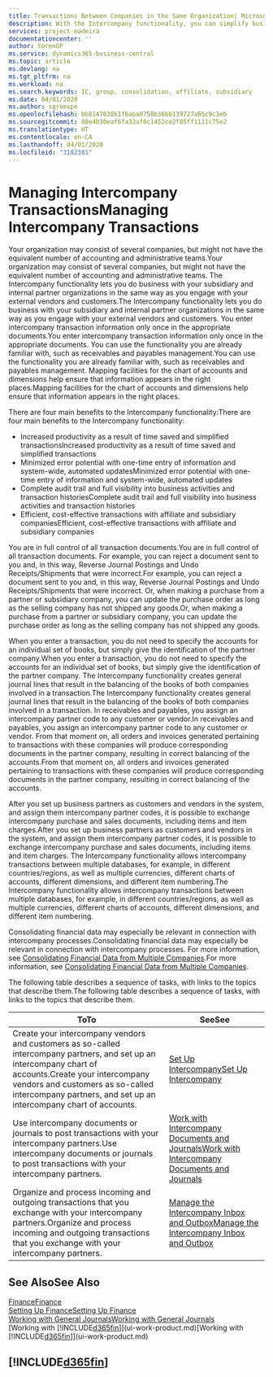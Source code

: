 ```yaml
---
title: Transactions Between Companies in the Same Organization| Microsoft Docs
description: With the Intercompany functionality, you can simplify business processes and transactions between companies within the same organization.
services: project-madeira
documentationcenter: ''
author: SorenGP
ms.service: dynamics365-business-central
ms.topic: article
ms.devlang: na
ms.tgt_pltfrm: na
ms.workload: na
ms.search.keywords: IC, group, consolidation, affiliate, subsidiary
ms.date: 04/01/2020
ms.author: sgroespe
ms.openlocfilehash: bb8147038b1f6aba0758b36bb139727a65c9c3eb
ms.sourcegitcommit: 88e4b30eaf6fa32af0c1452ce2f85ff1111c75e2
ms.translationtype: HT
ms.contentlocale: en-CA
ms.lasthandoff: 04/01/2020
ms.locfileid: "3182381"
---
```

# <a name="managing-intercompany-transactions"></a><span data-ttu-id="ddf0a-103">Managing Intercompany Transactions</span><span class="sxs-lookup"><span data-stu-id="ddf0a-103">Managing Intercompany Transactions</span></span>
<span data-ttu-id="ddf0a-104">Your organization may consist of several companies, but might not have the equivalent number of accounting and administrative teams.</span><span class="sxs-lookup"><span data-stu-id="ddf0a-104">Your organization may consist of several companies, but might not have the equivalent number of accounting and administrative teams.</span></span> <span data-ttu-id="ddf0a-105">The Intercompany functionality lets you do business with your subsidiary and internal partner organizations in the same way as you engage with your external vendors and customers.</span><span class="sxs-lookup"><span data-stu-id="ddf0a-105">The Intercompany functionality lets you do business with your subsidiary and internal partner organizations in the same way as you engage with your external vendors and customers.</span></span> <span data-ttu-id="ddf0a-106">You enter intercompany transaction information only once in the appropriate documents.</span><span class="sxs-lookup"><span data-stu-id="ddf0a-106">You enter intercompany transaction information only once in the appropriate documents.</span></span> <span data-ttu-id="ddf0a-107">You can use the functionality you are already familiar with, such as receivables and payables management.</span><span class="sxs-lookup"><span data-stu-id="ddf0a-107">You can use the functionality you are already familiar with, such as receivables and payables management.</span></span> <span data-ttu-id="ddf0a-108">Mapping facilities for the chart of accounts and dimensions help ensure that information appears in the right places.</span><span class="sxs-lookup"><span data-stu-id="ddf0a-108">Mapping facilities for the chart of accounts and dimensions help ensure that information appears in the right places.</span></span>  

<span data-ttu-id="ddf0a-109">There are four main benefits to the Intercompany functionality:</span><span class="sxs-lookup"><span data-stu-id="ddf0a-109">There are four main benefits to the Intercompany functionality:</span></span>  

- <span data-ttu-id="ddf0a-110">Increased productivity as a result of time saved and simplified transactions</span><span class="sxs-lookup"><span data-stu-id="ddf0a-110">Increased productivity as a result of time saved and simplified transactions</span></span>  
- <span data-ttu-id="ddf0a-111">Minimized error potential with one-time entry of information and system-wide, automated updates</span><span class="sxs-lookup"><span data-stu-id="ddf0a-111">Minimized error potential with one-time entry of information and system-wide, automated updates</span></span>  
- <span data-ttu-id="ddf0a-112">Complete audit trail and full visibility into business activities and transaction histories</span><span class="sxs-lookup"><span data-stu-id="ddf0a-112">Complete audit trail and full visibility into business activities and transaction histories</span></span>  
- <span data-ttu-id="ddf0a-113">Efficient, cost-effective transactions with affiliate and subsidiary companies</span><span class="sxs-lookup"><span data-stu-id="ddf0a-113">Efficient, cost-effective transactions with affiliate and subsidiary companies</span></span>  

<span data-ttu-id="ddf0a-114">You are in full control of all transaction documents.</span><span class="sxs-lookup"><span data-stu-id="ddf0a-114">You are in full control of all transaction documents.</span></span> <span data-ttu-id="ddf0a-115">For example, you can reject a document sent to you and, in this way, Reverse Journal Postings and Undo Receipts/Shipments that were incorrect.</span><span class="sxs-lookup"><span data-stu-id="ddf0a-115">For example, you can reject a document sent to you and, in this way, Reverse Journal Postings and Undo Receipts/Shipments that were incorrect.</span></span> <span data-ttu-id="ddf0a-116">Or, when making a purchase from a partner or subsidiary company, you can update the purchase order as long as the selling company has not shipped any goods.</span><span class="sxs-lookup"><span data-stu-id="ddf0a-116">Or, when making a purchase from a partner or subsidiary company, you can update the purchase order as long as the selling company has not shipped any goods.</span></span>  

<span data-ttu-id="ddf0a-117">When you enter a transaction, you do not need to specify the accounts for an individual set of books, but simply give the identification of the partner company.</span><span class="sxs-lookup"><span data-stu-id="ddf0a-117">When you enter a transaction, you do not need to specify the accounts for an individual set of books, but simply give the identification of the partner company.</span></span> <span data-ttu-id="ddf0a-118">The Intercompany functionality creates general journal lines that result in the balancing of the books of both companies involved in a transaction.</span><span class="sxs-lookup"><span data-stu-id="ddf0a-118">The Intercompany functionality creates general journal lines that result in the balancing of the books of both companies involved in a transaction.</span></span> <span data-ttu-id="ddf0a-119">In receivables and payables, you assign an intercompany partner code to any customer or vendor.</span><span class="sxs-lookup"><span data-stu-id="ddf0a-119">In receivables and payables, you assign an intercompany partner code to any customer or vendor.</span></span> <span data-ttu-id="ddf0a-120">From that moment on, all orders and invoices generated pertaining to transactions with these companies will produce corresponding documents in the partner company, resulting in correct balancing of the accounts.</span><span class="sxs-lookup"><span data-stu-id="ddf0a-120">From that moment on, all orders and invoices generated pertaining to transactions with these companies will produce corresponding documents in the partner company, resulting in correct balancing of the accounts.</span></span>  

 <span data-ttu-id="ddf0a-121">After you set up business partners as customers and vendors in the system, and assign them intercompany partner codes, it is possible to exchange intercompany purchase and sales documents, including items and item charges.</span><span class="sxs-lookup"><span data-stu-id="ddf0a-121">After you set up business partners as customers and vendors in the system, and assign them intercompany partner codes, it is possible to exchange intercompany purchase and sales documents, including items and item charges.</span></span> <span data-ttu-id="ddf0a-122">The Intercompany functionality allows intercompany transactions between multiple databases, for example, in different countries/regions, as well as multiple currencies, different charts of accounts, different dimensions, and different item numbering.</span><span class="sxs-lookup"><span data-stu-id="ddf0a-122">The Intercompany functionality allows intercompany transactions between multiple databases, for example, in different countries/regions, as well as multiple currencies, different charts of accounts, different dimensions, and different item numbering.</span></span>  

<span data-ttu-id="ddf0a-123">Consolidating financial data may especially be relevant in connection with intercompany processes.</span><span class="sxs-lookup"><span data-stu-id="ddf0a-123">Consolidating financial data may especially be relevant in connection with intercompany processes.</span></span> <span data-ttu-id="ddf0a-124">For more information, see [Consolidating Financial Data from Multiple Companies](finance-consolidated-company-reporting.md).</span><span class="sxs-lookup"><span data-stu-id="ddf0a-124">For more information, see [Consolidating Financial Data from Multiple Companies](finance-consolidated-company-reporting.md).</span></span>

<span data-ttu-id="ddf0a-125">The following table describes a sequence of tasks, with links to the topics that describe them.</span><span class="sxs-lookup"><span data-stu-id="ddf0a-125">The following table describes a sequence of tasks, with links to the topics that describe them.</span></span>

 |<span data-ttu-id="ddf0a-126">To</span><span class="sxs-lookup"><span data-stu-id="ddf0a-126">To</span></span> |<span data-ttu-id="ddf0a-127">See</span><span class="sxs-lookup"><span data-stu-id="ddf0a-127">See</span></span>|
 |---|---|
 |<span data-ttu-id="ddf0a-128">Create your intercompany vendors and customers as so-called intercompany partners, and set up an intercompany chart of accounts.</span><span class="sxs-lookup"><span data-stu-id="ddf0a-128">Create your intercompany vendors and customers as so-called intercompany partners, and set up an intercompany chart of accounts.</span></span>|[<span data-ttu-id="ddf0a-129">Set Up Intercompany</span><span class="sxs-lookup"><span data-stu-id="ddf0a-129">Set Up Intercompany</span></span>](intercompany-how-setup.md)|
 |<span data-ttu-id="ddf0a-130">Use intercompany documents or journals to post transactions with your intercompany partners.</span><span class="sxs-lookup"><span data-stu-id="ddf0a-130">Use intercompany documents or journals to post transactions with your intercompany partners.</span></span>|[<span data-ttu-id="ddf0a-131">Work with Intercompany Documents and Journals</span><span class="sxs-lookup"><span data-stu-id="ddf0a-131">Work with Intercompany Documents and Journals</span></span>](intercompany-how-work-documents-journals.md)|
 |<span data-ttu-id="ddf0a-132">Organize and process incoming and outgoing transactions that you exchange with your intercompany partners.</span><span class="sxs-lookup"><span data-stu-id="ddf0a-132">Organize and process incoming and outgoing transactions that you exchange with your intercompany partners.</span></span>|[<span data-ttu-id="ddf0a-133">Manage the Intercompany Inbox and Outbox</span><span class="sxs-lookup"><span data-stu-id="ddf0a-133">Manage the Intercompany Inbox and Outbox</span></span>](intercompany-how-manage-intercompany-inbox.md)|

## <a name="see-also"></a><span data-ttu-id="ddf0a-134">See Also</span><span class="sxs-lookup"><span data-stu-id="ddf0a-134">See Also</span></span>
[<span data-ttu-id="ddf0a-135">Finance</span><span class="sxs-lookup"><span data-stu-id="ddf0a-135">Finance</span></span>](finance.md)  
[<span data-ttu-id="ddf0a-136">Setting Up Finance</span><span class="sxs-lookup"><span data-stu-id="ddf0a-136">Setting Up Finance</span></span>](finance-setup-finance.md)  
[<span data-ttu-id="ddf0a-137">Working with General Journals</span><span class="sxs-lookup"><span data-stu-id="ddf0a-137">Working with General Journals</span></span>](ui-work-general-journals.md)  
<span data-ttu-id="ddf0a-138">[Working with [!INCLUDE[d365fin](includes/d365fin_md.md)]](ui-work-product.md)</span><span class="sxs-lookup"><span data-stu-id="ddf0a-138">[Working with [!INCLUDE[d365fin](includes/d365fin_md.md)]](ui-work-product.md)</span></span>

## [!INCLUDE[d365fin](includes/free_trial_md.md)]  
